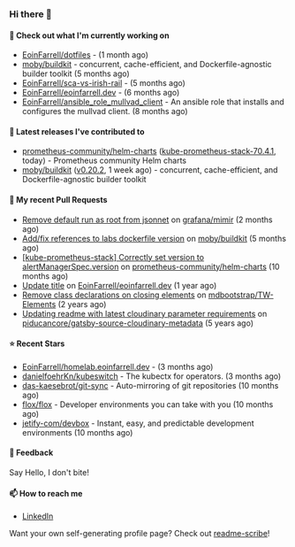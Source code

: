 ### Hi there 👋

#### 👷 Check out what I'm currently working on

- [EoinFarrell/dotfiles](https://github.com/EoinFarrell/dotfiles) -  (1 month ago)
- [moby/buildkit](https://github.com/moby/buildkit) - concurrent, cache-efficient, and Dockerfile-agnostic builder toolkit (5 months ago)
- [EoinFarrell/sca-vs-irish-rail](https://github.com/EoinFarrell/sca-vs-irish-rail) -  (5 months ago)
- [EoinFarrell/eoinfarrell.dev](https://github.com/EoinFarrell/eoinfarrell.dev) -  (6 months ago)
- [EoinFarrell/ansible_role_mullvad_client](https://github.com/EoinFarrell/ansible_role_mullvad_client) - An ansible role that installs and configures the mullvad client. (8 months ago)

#### 🔭 Latest releases I've contributed to

- [prometheus-community/helm-charts](https://github.com/prometheus-community/helm-charts) ([kube-prometheus-stack-70.4.1](https://github.com/prometheus-community/helm-charts/releases/tag/kube-prometheus-stack-70.4.1), today) - Prometheus community Helm charts
- [moby/buildkit](https://github.com/moby/buildkit) ([v0.20.2](https://github.com/moby/buildkit/releases/tag/v0.20.2), 1 week ago) - concurrent, cache-efficient, and Dockerfile-agnostic builder toolkit

#### 🔨 My recent Pull Requests

- [Remove default run as root from jsonnet](https://github.com/grafana/mimir/pull/10339) on [grafana/mimir](https://github.com/grafana/mimir) (2 months ago)
- [Add/fix references to labs dockerfile version](https://github.com/moby/buildkit/pull/5447) on [moby/buildkit](https://github.com/moby/buildkit) (5 months ago)
- [[kube-prometheus-stack] Correctly set version to alertManagerSpec.version](https://github.com/prometheus-community/helm-charts/pull/4561) on [prometheus-community/helm-charts](https://github.com/prometheus-community/helm-charts) (10 months ago)
- [Update title](https://github.com/EoinFarrell/eoinfarrell.dev/pull/29) on [EoinFarrell/eoinfarrell.dev](https://github.com/EoinFarrell/eoinfarrell.dev) (1 year ago)
- [Remove class declarations on closing elements](https://github.com/mdbootstrap/TW-Elements/pull/1071) on [mdbootstrap/TW-Elements](https://github.com/mdbootstrap/TW-Elements) (2 years ago)
- [Updating readme with latest cloudinary parameter requirements](https://github.com/piducancore/gatsby-source-cloudinary-metadata/pull/1) on [piducancore/gatsby-source-cloudinary-metadata](https://github.com/piducancore/gatsby-source-cloudinary-metadata) (5 years ago)

#### ⭐ Recent Stars

- [EoinFarrell/homelab.eoinfarrell.dev](https://github.com/EoinFarrell/homelab.eoinfarrell.dev) -  (3 months ago)
- [danielfoehrKn/kubeswitch](https://github.com/danielfoehrKn/kubeswitch) - The kubectx  for operators. (3 months ago)
- [das-kaesebrot/git-sync](https://github.com/das-kaesebrot/git-sync) - Auto-mirroring of git repositories (10 months ago)
- [flox/flox](https://github.com/flox/flox) - Developer environments you can take with you (10 months ago)
- [jetify-com/devbox](https://github.com/jetify-com/devbox) - Instant, easy, and predictable development environments (10 months ago)

#### 💬 Feedback

Say Hello, I don't bite!

#### 📫 How to reach me

- [LinkedIn](https://www.linkedin.com/in/eoinfarrell/)

Want your own self-generating profile page? Check out [readme-scribe](https://github.com/muesli/readme-scribe)!

